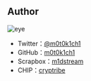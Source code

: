 ## Author

![eye](/img/common/eye_256.png)

- Twitter：[@m0t0k1ch1](https://twitter.com/m0t0k1ch1)
- GitHub：[m0t0k1ch1](https://github.com/m0t0k1ch1)
- Scrapbox：[m1dstream](https://scrapbox.io/m0t0k1ch1)
- CHIP：[cryptribe](https://thechip.in/fanclubs/419)
